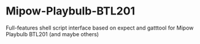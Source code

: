 # Mipow-Playbulb-BTL201
Full-features shell script interface based on expect and gatttool for Mipow Playbulb BTL201 (and maybe others)
